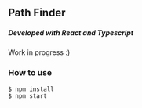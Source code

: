 ## Path Finder

##### Developed with React and Typescript

Work in progress :)

### How to use

```console
$ npm install
$ npm start
```
